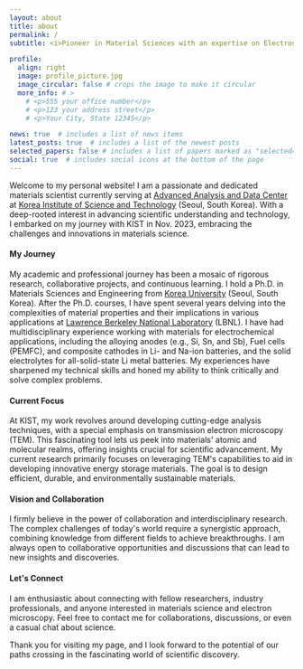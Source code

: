 ```yaml
---
layout: about
title: about
permalink: /
subtitle: <i>Pioneer in Material Sciences with an expertise on Electron Microscopy</i><br>Senior Research Scientist @ <a href="https://aac.kist.re.kr">AADC</a>,&emsp;<a href="https://www.kist.re.kr">Korea Institute of Science and Technology (KIST)</a>

profile:
  align: right
  image: profile_picture.jpg
  image_circular: false # crops the image to make it circular
  more_info: # >
    # <p>555 your office number</p>
    # <p>123 your address street</p>
    # <p>Your City, State 12345</p>

news: true  # includes a list of news items
latest_posts: true  # includes a list of the newest posts
selected_papers: false # includes a list of papers marked as "selected={true}"
social: true  # includes social icons at the bottom of the page
---
```


Welcome to my personal website! I am a passionate and dedicated materials scientist currently serving at [Advanced Analysis and Data Center](https://aac.kist.re.kr) at [Korea Institute of Science and Technology](https://www.kist.re.kr) (Seoul, South Korea). With a deep-rooted interest in advancing scientific understanding and technology, I embarked on my journey with KIST in Nov. 2023, embracing the challenges and innovations in materials science.

#### My Journey

My academic and professional journey has been a mosaic of rigorous research, collaborative projects, and continuous learning. I hold a Ph.D. in Materials Sciences and Engineering from [Korea University](https://www.korea.ac.kr) (Seoul, South Korea). After the Ph.D. courses, I have spent several years delving into the complexities of material properties and their implications in various applications at [Lawrence Berkeley National Laboratory](https://www.lbl.gov) (LBNL). I have had multidisciplinary experience working with materials for electrochemical applications, including the alloying anodes (e.g., Si, Sn, and Sb), Fuel cells (PEMFC), and composite cathodes in Li- and Na-ion batteries, and the solid electrolytes for all-solid-state Li metal batteries. My experiences have sharpened my technical skills and honed my ability to think critically and solve complex problems.

#### Current Focus

At KIST, my work revolves around developing cutting-edge analysis techniques, with a special emphasis on transmission electron microscopy (TEM). This fascinating tool lets us peek into materials' atomic and molecular realms, offering insights crucial for scientific advancement. My current research primarily focuses on leveraging TEM's capabilities to aid in developing innovative energy storage materials. The goal is to design efficient, durable, and environmentally sustainable materials.

#### Vision and Collaboration

I firmly believe in the power of collaboration and interdisciplinary research. The complex challenges of today's world require a synergistic approach, combining knowledge from different fields to achieve breakthroughs. I am always open to collaborative opportunities and discussions that can lead to new insights and discoveries.

#### Let's Connect

I am enthusiastic about connecting with fellow researchers, industry professionals, and anyone interested in materials science and electron microscopy. Feel free to contact me for collaborations, discussions, or even a casual chat about science.

Thank you for visiting my page, and I look forward to the potential of our paths crossing in the fascinating world of scientific discovery.

<!-- 
Write your biography here. Tell the world about yourself. Link to your favorite [subreddit](http://reddit.com). You can put a picture in, too. The code is already in, just name your picture `prof_pic.jpg` and put it in the `img/` folder.

Put your address / P.O. box / other info right below your picture. You can also disable any of these elements by editing `profile` property of the YAML header of your `_pages/about.md`. Edit `_bibliography/papers.bib` and Jekyll will render your [publications page](/al-folio/publications/) automatically.

Link to your social media connections, too. This theme is set up to use [Font Awesome icons](https://fontawesome.com/) and [Academicons](https://jpswalsh.github.io/academicons/), like the ones below. Add your Facebook, Twitter, LinkedIn, Google Scholar, or just disable all of them.
-->